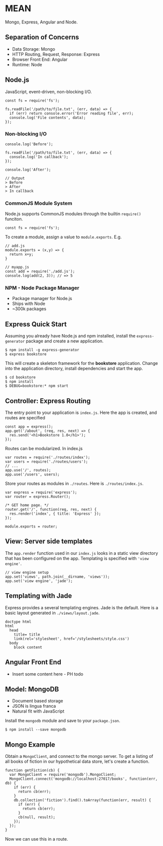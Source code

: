 # MEAN
Mongo, Express, Angular and Node.

## Separation of Concerns
 * Data Storage: Mongo
 * HTTP Routing, Request, Response: Express
 * Browser Front End: Angular
 * Runtime: Node

## Node.js

JavaScript, event-driven, non-blocking I/O.

    const fs = require('fs');

    fs.readFile('/path/to/file.txt', (err, data) => {
      if (err) return console.error('Error reading file', err);
      console.log('File contents', data);
    });

### Non-blocking I/O

    console.log('Before');

    fs.readFile('/path/to/file.txt', (err, data) => {
      console.log('In callback');
    });

    console.log('After');

    // Output
    > Before
    > After
    > In callback

### CommonJS Module System

Node.js supports CommonJS modules through the builtin `require()` funciton.

    const fs = require('fs');

To create a module, assign a value to `module.exports`. E.g.

    // add.js
    module.exports = (x,y) => {
      return x+y;
    }

    // myapp.js
    const add = require('./add.js');
    console.log(add(2, 3)); // => 5

### NPM - Node Package Manager

  * Package manager for Node.js
  * Ships with Node
  * ~300k packages

## Express Quick Start

Assuming you already have Node.js and npm installed, install the `express-generator` package
and create a new application.

    $ npm install -g express-generator
    $ express bookstore

This will create a skeleton framework for the **bookstore** application. Change into the
application directory, install dependencies and start the app.

    $ cd bookstore
    $ npm install
    $ DEBUG=bookstore:* npm start

## Controller: Express Routing

The entry point to your application is `index.js`. Here the app is created, and routes are specified

    const app = express();
    app.get('/about', (req, res, next) => {
      res.send('<h1>Bookstore 1.0</h1>');
    });

Routes can be modularized. In index.js

    var routes = require('./routes/index');
    var users = require('./routes/users');
    // ...
    app.use('/', routes);
    app.use('/users', users);

Store your routes as modules in `./routes`. Here is `./routes/index.js`.

    var express = require('express');
    var router = express.Router();

    /* GET home page. */
    router.get('/', function(req, res, next) {
      res.render('index', { title: 'Express' });
    });

    module.exports = router;


## View: Server side templates

The `app.render` function used in our `index.js` looks in a static view directory that
has been configured on the app. Templating is specified with `'view engine'`.

    // view engine setup
    app.set('views', path.join(__dirname, 'views'));
    app.set('view engine', 'jade');

## Templating with Jade

Express provides a several templating engines. Jade is the default. Here is a
basic layout generated in `./views/layout.jade`.

    doctype html
    html
      head
        title= title
        link(rel='stylesheet', href='/stylesheets/style.css')
      body
        block content

## Angular Front End

  * Insert some content here - PH todo


## Model: MongoDB

  * Document based storage
  * JSON is lingua franca
  * Natural fit with JavaScript

Install the `mongodb` module and save to your `package.json`.

    $ npm install --save mongodb

## Mongo Example

Obtain a `MongoClient`, and connect to the mongo server. To get a listing of all books of
fiction in our hypothetical data store, let's create a function.

    function getFiction(cb) {
      var MongoClient = require('mongodb').MongoClient;
      MongoClient.connect('mongodb://localhost:27017/books', function(err, db) {
        if (err) {
          return cb(err);
        }
        db.collection('fiction').find().toArray(function(err, result) {
          if (err) {
            return cb(err);
          }
          cb(null, result);
        });
      });
    }

Now we can use this in a route.